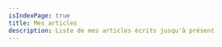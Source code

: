 ```yaml
---
isIndexPage: true
title: Mes articles
description: Liste de mes articles écrits jusqu'à présent
---
```


<!-- markdownlint-disable -->
<posts-index startPath="/fr/articles/" />
